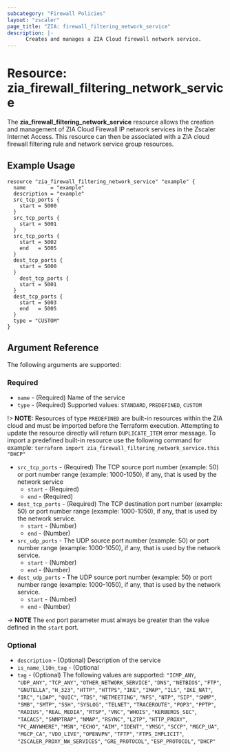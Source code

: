 ```yaml
---
subcategory: "Firewall Policies"
layout: "zscaler"
page_title: "ZIA: firewall_filtering_network_service"
description: |-
      Creates and manages a ZIA Cloud firewall network service.
---
```


# Resource: zia_firewall_filtering_network_service

The **zia_firewall_filtering_network_service** resource allows the creation and management of ZIA Cloud Firewall IP network services in the Zscaler Internet Access. This resource can then be associated with a ZIA cloud firewall filtering rule and network service group resources.

## Example Usage

```hcl
resource "zia_firewall_filtering_network_service" "example" {
  name        = "example"
  description = "example"
  src_tcp_ports {
    start = 5000
  }
  src_tcp_ports {
    start = 5001
  }
  src_tcp_ports {
    start = 5002
    end   = 5005
  }
  dest_tcp_ports {
    start = 5000
  }
    dest_tcp_ports {
    start = 5001
  }
  dest_tcp_ports {
    start = 5003
    end   = 5005
  }
  type = "CUSTOM"
}
```

## Argument Reference

The following arguments are supported:

### Required

* `name` - (Required) Name of the service
* `type` - (Required) Supported values: `STANDARD`, `PREDEFINED`, `CUSTOM`

!> **NOTE:** Resources of type `PREDEFINED` are built-in resources within the ZIA cloud and must be imported before the Terraform execution. Attempting to update the resource directly will return `DUPLICATE_ITEM` error message. To import a predefined built-in resource use the following command for example: `terraform import zia_firewall_filtering_network_service.this "DHCP"`

* `src_tcp_ports` - (Required) The TCP source port number (example: 50) or port number range (example: 1000-1050), if any, that is used by the network service
  * `start` - (Required)
  * `end` - (Required)
* `dest_tcp_ports` - (Required) The TCP destination port number (example: 50) or port number range (example: 1000-1050), if any, that is used by the network service.
  * `start` - (Number)
  * `end` - (Number)
* `src_udp_ports` - The UDP source port number (example: 50) or port number range (example: 1000-1050), if any, that is used by the network service.
  * `start` - (Number)
  * `end` - (Number)
* `dest_udp_ports` - The UDP source port number (example: 50) or port number range (example: 1000-1050), if any, that is used by the network service.
  * `start` - (Number)
  * `end` - (Number)

-> **NOTE** The `end` port parameter must always be greater than the value defined in the `start` port.

### Optional

* `description` - (Optional) Description of the service
* `is_name_l10n_tag` - (Optional
* `tag` - (Optional) The following values are supported: `"ICMP_ANY`, `"UDP_ANY"`, `"TCP_ANY"`, `"OTHER_NETWORK_SERVICE"`, `"DNS"`, `"NETBIOS"`, `"FTP"`, `"GNUTELLA"`, `"H_323"`, `"HTTP"`, `"HTTPS"`, `"IKE"`, `"IMAP"`, `"ILS"`, `"IKE_NAT"`, `"IRC"`, `"LDAP"`, `"QUIC"`, `"TDS"`, `"NETMEETING"`, `"NFS"`, `"NTP"`, `"SIP"`, `"SNMP"`, `"SMB"`, `"SMTP"`, `"SSH"`, `"SYSLOG"`, `"TELNET"`, `"TRACEROUTE"`, `"POP3"`, `"PPTP"`, `"RADIUS"`, `"REAL_MEDIA"`, `"RTSP"`, `"VNC"`, `"WHOIS"`, `"KERBEROS_SEC"`, `"TACACS"`, `"SNMPTRAP"`, `"NMAP"`, `"RSYNC"`, `"L2TP"`, `"HTTP_PROXY"`, `"PC_ANYWHERE"`, `"MSN"`, `"ECHO"`, `"AIM"`, `"IDENT"`, `"YMSG"`, `"SCCP"`, `"MGCP_UA"`, `"MGCP_CA"`, `"VDO_LIVE"`, `"OPENVPN"`, `"TFTP"`, `"FTPS_IMPLICIT"`, `"ZSCALER_PROXY_NW_SERVICES"`, `"GRE_PROTOCOL"`, `"ESP_PROTOCOL"`, `"DHCP"`
